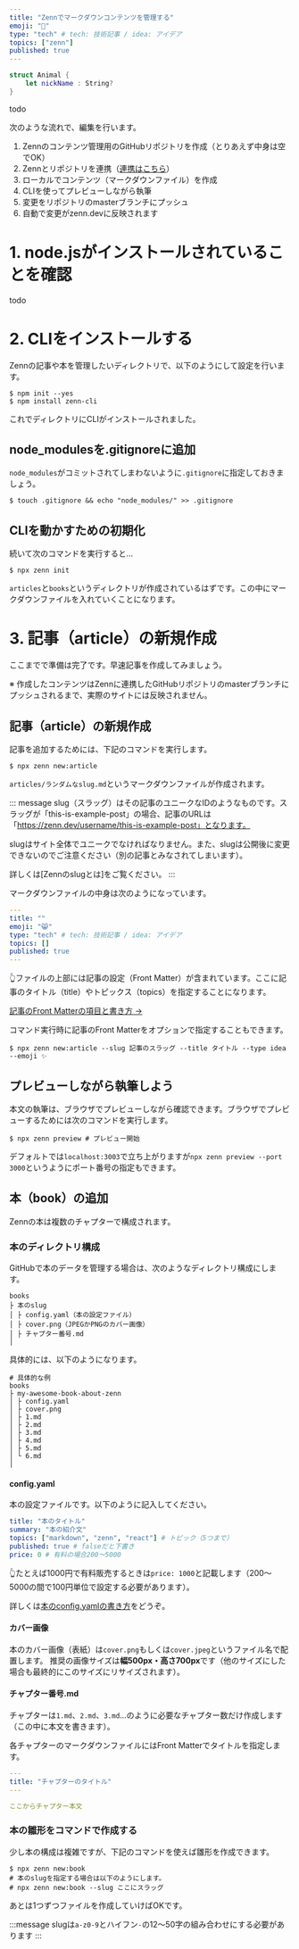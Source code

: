 ```yaml
---
title: "Zennでマークダウンコンテンツを管理する"
emoji: "🐙"
type: "tech" # tech: 技術記事 / idea: アイデア
topics: ["zenn"]
published: true
---
```


```swift
struct Animal {
    let nickName : String?
}
```

todo

次のような流れで、編集を行います。

1. Zennのコンテンツ管理用のGitHubリポジトリを作成（とりあえず中身は空でOK）
2. Zennとリポジトリを連携（[連携はこちら](/dashboard/deploys)）
3. ローカルでコンテンツ（マークダウンファイル）を作成
4. CLIを使ってプレビューしながら執筆
5. 変更をリポジトリのmasterブランチにプッシュ
6. 自動で変更がzenn.devに反映されます

# 1. node.jsがインストールされていることを確認
todo

# 2. CLIをインストールする
Zennの記事や本を管理したいディレクトリで、以下のようにして設定を行います。

```shell
$ npm init --yes
$ npm install zenn-cli
```

これでディレクトリにCLIがインストールされました。

## node_modulesを.gitignoreに追加
`node_modules`がコミットされてしまわないように`.gitignore`に指定しておきましょう。

```shell
$ touch .gitignore && echo "node_modules/" >> .gitignore
```

## CLIを動かすための初期化

続いて次のコマンドを実行すると…

```shell
$ npx zenn init
```

`articles`と`books`というディレクトリが作成されているはずです。この中にマークダウンファイルを入れていくことになります。

# 3. 記事（article）の新規作成
ここまでで準備は完了です。早速記事を作成してみましょう。

※ 作成したコンテンツはZennに連携したGitHubリポジトリのmasterブランチにプッシュされるまで、実際のサイトには反映されません。

## 記事（article）の新規作成
記事を追加するためには、下記のコマンドを実行します。

```shell
$ npx zenn new:article
```

`articles/ランダムなslug.md`というマークダウンファイルが作成されます。

::: message
slug（スラッグ）はその記事のユニークなIDのようなものです。スラッグが「this-is-example-post」の場合、記事のURLは「https://zenn.dev/username/this-is-example-post」となります。

slugはサイト全体でユニークでなければなりません。また、slugは公開後に変更できないのでご注意ください（別の記事とみなされてしまいます）。

詳しくは[Zennのslugとは]をご覧ください。
:::

マークダウンファイルの中身は次のようになっています。

```yaml
---
title: ""
emoji: "😸"
type: "tech" # tech: 技術記事 / idea: アイデア
topics: []
published: true
---

```

👆ファイルの上部には記事の設定（Front Matter）が含まれています。ここに記事のタイトル（title）やトピックス（topics）を指定することになります。

[記事のFront Matterの項目と書き方 →](fixme)

コマンド実行時に記事のFront Matterをオプションで指定することもできます。

```shell
$ npx zenn new:article --slug 記事のスラッグ --title タイトル --type idea --emoji ✨ 
```

## プレビューしながら執筆しよう
本文の執筆は、ブラウザでプレビューしながら確認できます。ブラウザでプレビューするためには次のコマンドを実行します。

```shell
$ npx zenn preview # プレビュー開始
```

デフォルトでは`localhost:3003`で立ち上がりますが`npx zenn preview --port 3000`というようにポート番号の指定もできます。

## 本（book）の追加
Zennの本は複数のチャプターで構成されます。

### 本のディレクトリ構成

GitHubで本のデータを管理する場合は、次のようなディレクトリ構成にします。

```shell
books
├ 本のslug
│ ├ config.yaml（本の設定ファイル）
│ ├ cover.png（JPEGかPNGのカバー画像）
│ ├ チャプター番号.md
│
```

具体的には、以下のようになります。

```shell
# 具体的な例
books
├ my-awesome-book-about-zenn
│ ├ config.yaml
│ ├ cover.png
│ ├ 1.md
│ ├ 2.md
│ ├ 3.md
│ ├ 4.md
│ ├ 5.md
│ └ 6.md
│
``` 

#### config.yaml
本の設定ファイルです。以下のように記入してください。

```yaml
title: "本のタイトル"
summary: "本の紹介文"
topics: ["markdown", "zenn", "react"] # トピック（5つまで）
published: true # falseだと下書き
price: 0 # 有料の場合200〜5000
```
👆たとえば1000円で有料販売するときは`price: 1000`と記載します（200〜5000の間で100円単位で設定する必要があります）。

詳しくは[本のconfig.yamlの書き方](fixme)をどうぞ。

#### カバー画像
本のカバー画像（表紙）は`cover.png`もしくは`cover.jpeg`というファイル名で配置します。
推奨の画像サイズは**幅500px・高さ700px**です（他のサイズにした場合も最終的にこのサイズにリサイズされます）。

#### チャプター番号.md
チャプターは`1.md`、`2.md`、`3.md`...のように必要なチャプター数だけ作成します（この中に本文を書きます）。

各チャプターのマークダウンファイルにはFront Matterでタイトルを指定します。

```yaml
---
title: "チャプターのタイトル"
---

ここからチャプター本文
```

### 本の雛形をコマンドで作成する

少し本の構成は複雑ですが、下記のコマンドを使えば雛形を作成できます。

```shell
$ npx zenn new:book
# 本のslugを指定する場合は以下のようにします。
# npx zenn new:book --slug ここにスラッグ
```

あとは1つずつファイルを作成していけばOKです。

:::message
slugは`a-z0-9`とハイフン`-`の12〜50字の組み合わせにする必要があります
:::
